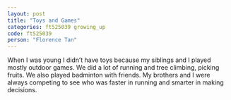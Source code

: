 ```yaml
---
layout: post
title: "Toys and Games"
categories: ft525039 growing_up
code: ft525039
person: "Florence Tan"
---
```


When I was young I didn’t have toys because my siblings and I played mostly outdoor games. We did a lot of running and tree climbing, picking fruits. We also played badminton with friends. My brothers and I were always competing to see who was faster in running and smarter in making decisions. 